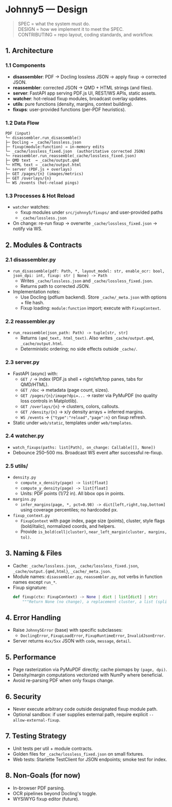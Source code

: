 # Johnny5 — Design

> SPEC = what the system must do.  
> DESIGN = how we implement it to meet the SPEC.  
> CONTRIBUTING = repo layout, coding standards, and workflow.

## 1. Architecture

### 1.1 Components
- **disassembler**: PDF → Docling lossless JSON → apply fixup → corrected JSON.
- **reassembler**: corrected JSON → QMD + HTML strings (and files).
- **server**: FastAPI app serving PDF.js UI, REST/WS APIs, static assets.
- **watcher**: hot-reload fixup modules, broadcast overlay updates.
- **utils**: pure functions (density, margins, context building).
- **fixups**: user-provided functions (per-PDF heuristics).

### 1.2 Data Flow
```
PDF (input)
└─ disassembler.run_disassemble()
├─ Docling → _cache/lossless.json
├─ fixup(module:function) → in-memory edits
└─ _cache/lossless_fixed.json  (authoritative corrected JSON)
└─ reassembler.run_reassemble(_cache/lossless_fixed.json)
├─ QMD text  → _cache/output.qmd
└─ HTML text → _cache/output.html
└─ server (PDF.js + overlays)
├─ GET /pages/{n} (images/metrics)
├─ GET /overlays/{n}
└─ WS /events (hot-reload pings)
```

### 1.3 Processes & Hot Reload
- `watcher` watches:
  - fixup modules under `src/johnny5/fixups/` and user-provided paths
  - `_cache/lossless.json`
- On change: re-run fixup → overwrite `_cache/lossless_fixed.json` → notify via WS.

## 2. Modules & Contracts

### 2.1 disassembler.py
- `run_disassemble(pdf: Path, *, layout_model: str, enable_ocr: bool, json_dpi: int, fixup: str | None) -> Path`
  - Writes `_cache/lossless.json` and `_cache/lossless_fixed.json`.
  - Returns path to corrected JSON.
- Implementation notes:
  - Use Docling (pdfium backend). Store `_cache/_meta.json` with options + file hash.
  - Fixup loading: `module:function` import; execute with `FixupContext`.

### 2.2 reassembler.py
- `run_reassemble(json_path: Path) -> tuple[str, str]`
  - Returns `(qmd_text, html_text)`. Also writes `_cache/output.qmd`, `_cache/output.html`.
  - Deterministic ordering; no side effects outside `_cache/`.

### 2.3 server.py
- FastAPI (async) with:
  - `GET /` → index (PDF.js shell + right/left/top panes, tabs for QMD/HTML).
  - `GET /doc` → metadata (page count, sizes).
  - `GET /pages/{n}/image?dpi=...` → raster via PyMuPDF (no quality loss controls in Matplotlib).
  - `GET /overlays/{n}` → clusters, colors, callouts.
  - `GET /density/{n}` → x/y density arrays + inferred margins.
  - `WS /events` → `{"type":"reload","page":n}` on fixup refresh.
- Static under `web/static`, templates under `web/templates`.

### 2.4 watcher.py
- `watch_fixups(paths: list[Path], on_change: Callable[[], None])`
- Debounce 250–500 ms. Broadcast WS event after successful re-fixup.

### 2.5 utils/
- `density.py`
  - `compute_x_density(page) -> list[float]`
  - `compute_y_density(page) -> list[float]`
  - Units: PDF points (1/72 in). All bbox ops in points.
- `margins.py`
  - `infer_margins(page, *, pct=0.98) -> dict[left,right,top,bottom]` using coverage percentiles; no hardcoded px.
- `fixup_context.py`
  - `FixupContext` with page index, page size (points), cluster, style flags (bold/italic), normalized coords, and helpers.
  - Provide `is_bold(cell|cluster)`, `near_left_margin(cluster, margins, tol)`.

## 3. Naming & Files

- Cache: `_cache/lossless.json`, `_cache/lossless_fixed.json`, `_cache/output.{qmd,html}`, `_cache/_meta.json`.
- Module names: `disassembler.py`, `reassembler.py`, not verbs in function names except `run_*`.
- Fixup signature:
  ```python
  def fixup(ctx: FixupContext) -> None | dict | list[dict] | str:
      """Return None (no change), a replacement cluster, a list (split), or label override (str)."""
  ```

## 4. Error Handling

* Raise `Johnny5Error` (base) with specific subclasses:
  * `DoclingError`, `FixupLoadError`, `FixupRuntimeError`, `InvalidJsonError`.
* Server returns `4xx/5xx` JSON with `code`, `message`, `detail`.

## 5. Performance

* Page rasterization via PyMuPDF directly; cache pixmaps by `(page, dpi)`.
* Density/margin computations vectorized with NumPy where beneficial.
* Avoid re-parsing PDF when only fixups change.

## 6. Security

* Never execute arbitrary code outside designated fixup module path.
* Optional sandbox: if user supplies external path, require explicit `--allow-external-fixup`.

## 7. Testing Strategy

* Unit tests per util + module contracts.
* Golden files for `_cache/lossless_fixed.json` on small fixtures.
* Web tests: Starlette TestClient for JSON endpoints; smoke test for index.

## 8. Non-Goals (for now)

* In-browser PDF parsing.
* OCR pipelines beyond Docling's toggle.
* WYSIWYG fixup editor (future).
